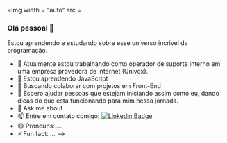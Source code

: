 <img width = "auto" src = 

### Olá pessoal 👋
Estou aprendendo e estudando sobre esse universo incrivel da programação.

- 🔭 Atualmente estou trabalhando como operador de suporte interno em uma empresa provedora de internet (Univox).
- 🌱 Estou aprendendo JavaScript
- 👯 Buscando colaborar com projetos em Front-End
- 🤔 Espero ajudar pessoas que estejam iniciando assim como eu, dando dicas do que esta funcionando para mim nessa jornada.
- 💬 Ask me about .
- 📫 Entre em contato comigo: [![Linkedin Badge](https://img.shields.io/badge/-BrunoChaves-blue?style=flat-square&logo=Linkedin&logoColor=white&link=https://www.linkedin.com/in/bruno-guilherme-silva-chaves/)](https://www.linkedin.com/in/bruno-guilherme-silva-chaves/) 
- 😄 Pronouns: ...
- ⚡ Fun fact: ...
-->
